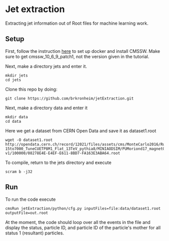 # Jet extraction
Extracting jet information out of Root files for machine learning work.

## Setup
First, follow the instruction [here](http://opendata.cern.ch/docs/cms-guide-docker) to set up docker and install CMSSW. Make sure to get cmssw_10_6_9_patch1, not the version given in the tutorial.

Next, make a directory jets and enter it.
```
mkdir jets
cd jets
```
Clone this repo by doing:
```
git clone https://github.com/brkronheim/jetExtraction.git
```
Next, make a directory data and enter it
```
mkdir data
cd data
```
Here we get a dataset from CERN Open Data and save it as dataset1.root
```
wget -O dataset1.root http://opendata.cern.ch/record/12021/files/assets/cms/MonteCarlo2016/RunIISummer16MiniAODv2/QCD_Pt-15to7000_TuneCUETP8M1_Flat_13TeV_pythia8/MINIAODSIM/PUMoriond17_magnetOn_80X_mcRun2_asymptotic_2016_TrancheIV_v6-v1/100000/08278E4E-E4EF-E611-8BD7-FA163E3ABA64.root
```

To compile, return to the jets directory and execute
```
scram b -j32
```

## Run
To run the code execute
```
cmsRun jetExtraction/python/cfg.py inputFiles=file:data/dataset1.root outputFile=out.root
```
At the moment, the code should loop over all the events in the file and display the status, particle ID, and particle ID of the particle's mother for all status 1 (resultant) particles.
